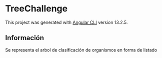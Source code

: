 # TreeChallenge

This project was generated with [Angular CLI](https://github.com/angular/angular-cli) version 13.2.5.

## Información

Se representa el arbol de clasificación de organismos en forma de listado